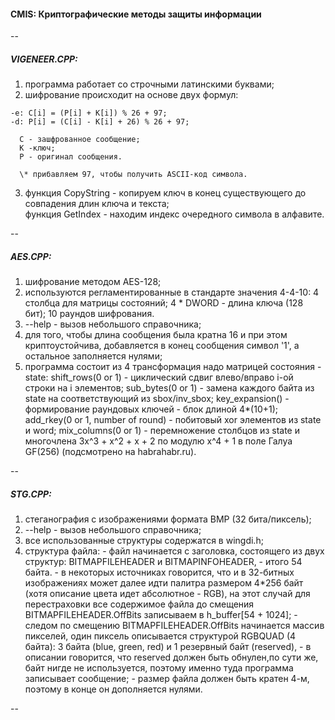 #### CMIS: Криптографические методы защиты информации #### 

--

##### VIGENEER.CPP: #####
  1.  программа работает со строчными латинскими буквами;  
  2.  шифрование происходит на основе двух формул:  

	-e: C[i] = (P[i] + K[i]) % 26 + 97;  
	-d: P[i] = (C[i] - K[i] + 26) % 26 + 97;    
      
      C - зашфрованное сообщение;  
      K -ключ;  
      P - оригинал сообщения.  
      
      \* прибавляем 97, чтобы получить ASCII-код символа. 
      
    
  3.  функция CopyString - копируем ключ в конец существующего до совпадения длин ключа и текста;  
     функция GetIndex - находим индекс очередного символа в алфавите.  

--
   
##### AES.CPP: #####
  1.  шифрование методом AES-128;
  2.  используются регламентированные в стандарте значения 4-4-10:
      4 столбца для матрицы состояний;
      4 * DWORD - длина ключа (128 бит);
      10 раундов шифрования.
  3.  --help - вызов небольшого справочника;
  4.  для того, чтобы длина сообщения была кратна 16 и при этом криптоустойчива,
     добавляется в конец сообщения символ '1', а остальное заполняется нулями;
  5.  программа состоит из 4 трансформация надо матрицей состояния - statе:
     shift_rows(0 or 1) - циклический сдвиг влево/вправо i-ой строки на i элементов;
		 sub_bytes(0 or 1) - замена каждого байта из state на соответствующий из sbox/inv_sbox;
		 key_expansion() - формирование раундовых ключей - блок длиной 4*(10+1);
		 add_rkey(0 or 1, number of round) - побитовый xor элементов из state и word;
		 mix_columns(0 or 1) - перемножение столбцов из state и многочлена  3x^3 + x^2 + x + 2
		                       по модулю x^4 + 1 в поле Галуа GF(256) (подсмотрено на habrahabr.ru).
   
--

##### STG.CPP: #####
   1.  стеганография с изображениями формата BMP (32 бита/пиксель);
   2.  --help - вызов небольшого справочника;
   3.  все использованные структуры содержатся в wingdi.h;
   4.  структура файла: 
      - файл начинается с заголовка, состоящего из двух структур: BITMAPFILEHEADER и BITMAPINFOHEADER, - итого 54 байта.
      - в некоторых источниках говорится, что и в 32-битных изображениях может далее идти палитра размером 4*256 байт 
        (хотя описание цвета идет абсолютное - RGB), на этот случай для перестраховки все содержимое файла до смещения
        BITMAPFILEHEADER.OffBits записываем в h_buffer[54 + 1024];
      - следом по смещению BITMAPFILEHEADER.OffBits начинается массив пикселей, один пиксель описывается структурой
        RGBQUAD (4 байта): 3 байта (blue, green, red) и 1 резервный байт (reserved), - в описании говорится,
        что reserved должен быть обнулен,по сути же, байт нигде не используется, поэтому именно туда программа
        записывает сообщение;
      - размер файла должен быть кратен 4-м, поэтому в конце он дополняется нулями.

--
